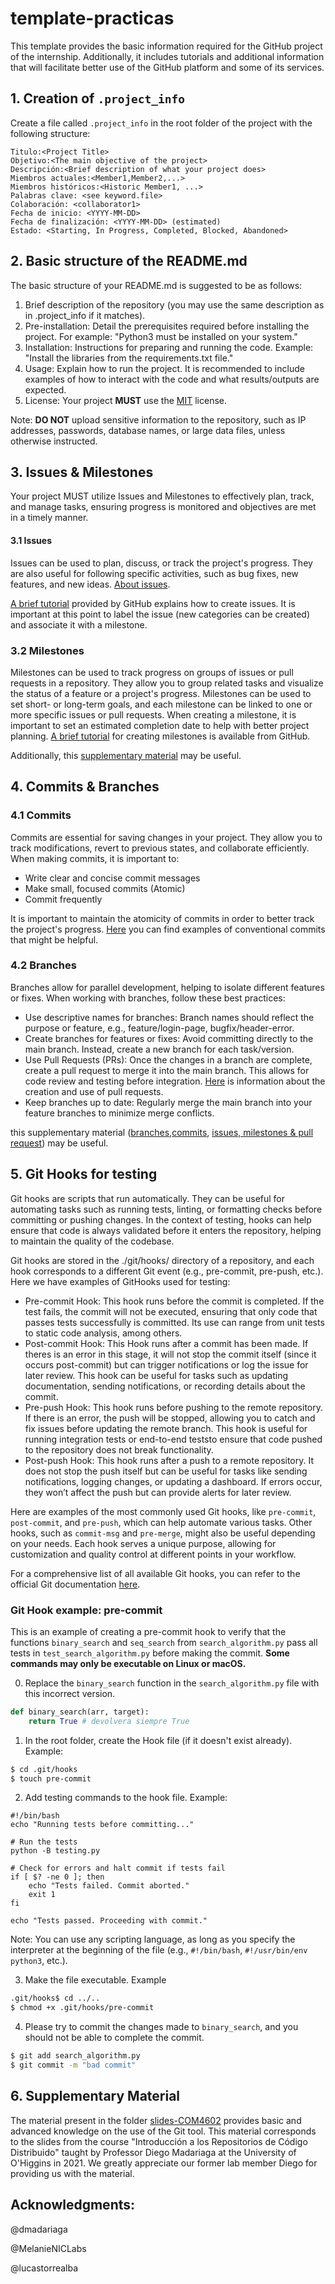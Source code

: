 # template-practicas
This template provides the basic information required for the GitHub project of the internship. Additionally, it includes tutorials and additional information that will facilitate better use of the GitHub platform and some of its services.

## 1. Creation of `.project_info`
Create a file called `.project_info` in the root folder of the project with the following structure:
```
Titulo:<Project Title>  
Objetivo:<The main objective of the project>  
Descripción:<Brief description of what your project does>  
Miembros actuales:<Member1,Member2,...>  
Miembros históricos:<Historic Member1, ...>
Palabras clave: <see keyword.file>
Colaboración: <collaborator1>
Fecha de inicio: <YYYY-MM-DD>
Fecha de finalización: <YYYY-MM-DD> (estimated)
Estado: <Starting, In Progress, Completed, Blocked, Abandoned>
```

## 2. Basic structure of the README.md  
The basic structure of your README.md is suggested to be as follows:  
1. Brief description of the repository (you may use the same description as in .project_info if it matches).  
2. Pre-installation: Detail the prerequisites required before installing the project. For example: "Python3 must be installed on your system."  
3. Installation: Instructions for preparing and running the code. Example: "Install the libraries from the requirements.txt file."  
4. Usage: Explain how to run the project. It is recommended to include examples of how to interact with the code and what results/outputs are expected.  
5. License: Your project **MUST** use the [MIT](https://opensource.org/licenses/MIT) license.  

Note: **DO NOT** upload sensitive information to the repository, such as IP addresses, passwords, database names, or large data files, unless otherwise instructed.

## 3. Issues & Milestones

Your project MUST utilize Issues and Milestones to effectively plan, track, and manage tasks, ensuring progress is monitored and objectives are met in a timely manner.

#### 3.1 Issues
Issues can be used to plan, discuss, or track the project's progress. They are also useful for following specific activities, such as bug fixes, new features, and new ideas. 
[About issues](https://docs.github.com/en/issues/tracking-your-work-with-issues/about-issues).

[A brief tutorial](https://docs.github.com/en/issues/tracking-your-work-with-issues/configuring-issues/quickstart) provided by GitHub explains how to create issues. It is important at this point to label the issue (new categories can be created) and associate it with a milestone.

### 3.2 Milestones
Milestones can be used to track progress on groups of issues or pull requests in a repository. They allow you to group related tasks and visualize the status of a feature or a project's progress. Milestones can be used to set short- or long-term goals, and each milestone can be linked to one or more specific issues or pull requests. When creating a milestone, it is important to set an estimated completion date to help with better project planning.
[A brief tutorial](https://docs.github.com/en/issues/using-labels-and-milestones-to-track-work/creating-and-editing-milestones-for-issues-and-pull-requests) for creating milestones is available from GitHub.

Additionally, this [supplementary material](./slides-COM4602/Clase_8_seguimiento_de_tareas.pdf) may be useful.

## 4. Commits & Branches
### 4.1 Commits
Commits are essential for saving changes in your project. They allow you to track modifications, revert to previous states, and collaborate efficiently. When making commits, it is important to:
*  Write clear and concise commit messages
* Make small, focused commits (Atomic)
* Commit frequently

It is important to maintain the atomicity of commits in order to better track the project's progress. [Here](https://kapeli.com/cheat_sheets/Conventional_Commits.docset/Contents/Resources/Documents/index) you can find examples of conventional commits that might be helpful.

### 4.2 Branches
Branches allow for parallel development, helping to isolate different features or fixes. When working with branches, follow these best practices:

* Use descriptive names for branches: Branch names should reflect the purpose or feature, e.g., feature/login-page, bugfix/header-error.
* Create branches for features or fixes: Avoid committing directly to the main branch. Instead, create a new branch for each task/version.
* Use Pull Requests (PRs): Once the changes in a branch are complete, create a pull request to merge it into the main branch. This allows for code review and testing before integration. [Here](https://docs.github.com/en/pull-requests/collaborating-with-pull-requests/proposing-changes-to-your-work-with-pull-requests/creating-a-pull-request) is information about the creation and use of pull requests.
* Keep branches up to date: Regularly merge the main branch into your feature branches to minimize merge conflicts.

this supplementary material ([branches](./slides-COM4602/Clase_5_Manejo_de_ramas.pdf),[commits](./slides-COM4602/Clase_6_Alteraci_n_de_commits.pdf), [issues, milestones & pull request](./slides-COM4602/Clase_8_seguimiento_de_tareas.pdf)) may be useful.
## 5. Git Hooks for testing
Git hooks are scripts that run automatically. They can be useful for automating tasks such as running tests, linting, or formatting checks before committing or pushing changes. In the context of testing, hooks can help ensure that code is always validated before it enters the repository, helping to maintain the quality of the codebase.

Git hooks are stored in the ./git/hooks/ directory of a repository, and each hook corresponds to a different Git event (e.g., pre-commit, pre-push, etc.). Here we have examples of GitHooks used for testing:
* Pre-commit Hook: This hook runs before the commit is completed. If the test fails, the commit will not be executed, ensuring that only code that passes tests successfully is committed. Its use can range from unit tests to static code analysis, among others.
* Post-commit Hook: This Hook runs after a commit has been made. If theres is an error in this stage, it will not stop the commit itself (since it occurs post-commit) but can trigger notifications or log the issue for later review. This hook can be useful for tasks such as updating documentation, sending notifications, or recording details about the commit.
* Pre-push Hook: This hook runs before pushing to the remote repository. If there is an error, the push will be stopped, allowing you to catch and fix issues before updating the remote branch. This hook is useful for running integration tests or end-to-end teststo ensure that code pushed to the repository does not break functionality.
* Post-push Hook: This hook runs after a push to a remote repository. It does not stop the push itself but can be useful for tasks like sending notifications, logging changes, or updating a dashboard. If errors occur, they won’t affect the push but can provide alerts for later review.


Here are examples of the most commonly used Git hooks, like `pre-commit`, `post-commit`, and `pre-push`, which can help automate various tasks. Other hooks, such as `commit-msg` and `pre-merge`, might also be useful depending on your needs. Each hook serves a unique purpose, allowing for customization and quality control at different points in your workflow. 

For a comprehensive list of all available Git hooks, you can refer to the official Git documentation [here](https://git-scm.com/docs/githooks).


### Git Hook example: pre-commit
This is an example of creating a pre-commit hook to verify that the functions `binary_search` and `seq_search` from `search_algorithm.py` pass all tests in `test_search_algorithm.py` before making the commit. **Some commands may only be executable on Linux or macOS.**

0. Replace the `binary_search` function in the `search_algorithm.py` file with this incorrect version.
```python
def binary_search(arr, target):
    return True # devolvera siempre True
```
1. In the root folder, create the Hook file (if it doesn't exist already). Example:
```bash
$ cd .git/hooks
$ touch pre-commit
```
2. Add testing commands to the hook file. Example:
```
#!/bin/bash
echo "Running tests before committing..."

# Run the tests
python -B testing.py

# Check for errors and halt commit if tests fail
if [ $? -ne 0 ]; then
    echo "Tests failed. Commit aborted."
    exit 1
fi

echo "Tests passed. Proceeding with commit."

```
Note: You can use any scripting language, as long as you specify the interpreter at the beginning of the file (e.g., `#!/bin/bash`, `#!/usr/bin/env python3`, etc.).

3. Make the file executable. Example
```bash
.git/hooks$ cd ../..
$ chmod +x .git/hooks/pre-commit
```
4. Please try to commit the changes made to `binary_search`, and you should not be able to complete the commit.
```bash
$ git add search_algorithm.py
$ git commit -m "bad commit"
```

## 6. Supplementary Material
The material present in the folder [slides-COM4602](./slides-COM4602/) provides basic and advanced knowledge on the use of the Git tool. This material corresponds to the slides from the course "Introducción a los Repositorios de Código Distribuido" taught by Professor Diego Madariaga at the University of O'Higgins in 2021. We greatly appreciate our former lab member Diego for providing us with the material.

## Acknowledgments:
@dmadariaga

@MelanieNICLabs

@lucastorrealba